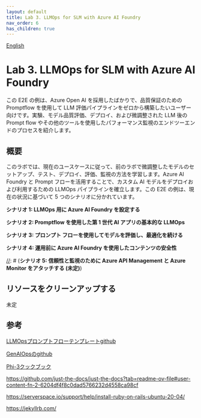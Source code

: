 ```yaml
---
layout: default
title: Lab 3. LLMOps for SLM with Azure AI Foundry
nav_order: 6
has_children: true
---
```


[English](README.md)

# Lab 3. LLMOps for SLM with Azure AI Foundry

この E2E の例は、Azure Open AI を採用したばかりで、品質保証のための Promptflow を使用して LLM 評価パイプラインをゼロから構築したいユーザー向けです。実験、モデル品質評価、デプロイ、および微調整された LLM 後の Prompt flow やその他のツールを使用したパフォーマンス監視のエンドツーエンドのプロセスを紹介します。

## 概要

このラボでは、現在のユースケースに従って、前のラボで微調整したモデルのセットアップ、テスト、デプロイ、評価、監視の方法を学習します。Azure AI Foundry と Prompt フローを活用することで、カスタム AI モデルをデプロイおよび利用するための LLMOps パイプラインを確立します。この E2E の例は、現在の状況に基づいて 5 つのシナリオに分かれています。

**シナリオ 1: LLMOps 用に Azure AI Foundry を設定する**

**シナリオ 2: Promptflow を使用した第 1 世代 AI アプリの基本的な LLMOps**

**シナリオ 3: プロンプト フローを使用してモデルを評価し、最適化を続ける**

**シナリオ 4: 運用前に Azure AI Foundry を使用したコンテンツの安全性** 

[//]: # (**シナリオ 5: 信頼性と監視のために Azure API Management と Azure Monitor をアタッチする (未定)**)

[//]: # (**シナリオ 6: サービスのベンチマークと最適化**)

[//]: # (**ボーナストラック:プロンプトフローのベストプラクティス**)

[//]: # (**TODO:Jekyllを使用して韓国語のすべてのコンテンツを自動的に翻訳します**)

[//]: # (**ボーナストラック:CLIバージョンのPromptフローを使用してローカルLangChainプロジェクトを作成**)

## ️リソースをクリーンアップする
未定

## 参考
[LLMOpsプロンプトフローテンプレートgithub](https://github.com/microsoft/llmops-promptflow-template) 

[GenAIOpsのgithub](https://github.com/Azure/GenAIOps)

[Phi-3クックブック](https://github.com/microsoft/Phi-3CookBook?wt.mc_id=studentamb_279723)

https://github.com/just-the-docs/just-the-docs?tab=readme-ov-file#user-content-fn-2-6204df4f8c0dad5766232d4558ca98cf 

https://serverspace.io/support/help/install-ruby-on-rails-ubuntu-20-04/ 

https://jekyllrb.com/ 

[//]: # (バンドルエグゼクティブジキルサーブ、Ctrl + C)
